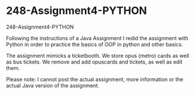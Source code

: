 # 248-Assignment4-PYTHON
248-Assignment4-PYTHON

Following the instructions of a Java Assignment I redid the assignment with Python in order to practice the basics of OOP in python and other basics.

The assignment mimicks a ticketbooth. We store opus (metro) cards as well as bus tickets. We remove and add opuscards and tickets, as well as edit them.

Please note: I cannot post the actual assignment, more information or the actual Java version of the assignment.
